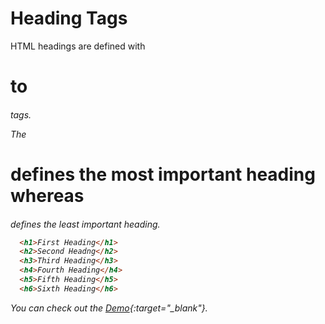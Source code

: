 


# Heading Tags





HTML headings are defined with <h1> to <h6> tags.

The <h1> defines the most important heading whereas <h6> defines the least important heading.

```html
  <h1>First Heading</h1>
  <h2>Second Headng</h2>
  <h3>Third Heading</h3>
  <h4>Fourth Heading</h4>
  <h5>Fifth Heading</h5>
  <h6>Sixth Heading</h6>
```
You can check out the [Demo](https://praveenorugantitech.github.io/praveenorugantitech-html-course/2_Heading/Demo){:target="_blank"}.






